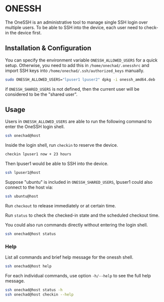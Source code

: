 # ONESSH

The OneSSH is an administrative tool to manage single SSH login over
multiple users. To be able to SSH into the device, each user need to
check-in the device first.

## Installation & Configuration

You can specify the environment variable `ONESSH_ALLOWED_USERS` for a quick
setup. Otherwise, you need to add this in `/home/onechad/.onesshrc` and
import SSH keys into `/home/onechad/.ssh/authorized_keys` manually.

```bash
sudo ONESSH_ALLOWED_USERS="lpuser1 lpuser2" dpkg -i onessh_amd64.deb
```

if `ONESSH_SHARED_USERS` is not defined, then the current user will be
considered to be the "shared user".

## Usage

Users in `ONESSH_ALLOWED_USERS` are able to run the following command to
enter the OneSSH login shell.

```bash
ssh onechad@host
```

Inside the login shell, run `checkin` to reserve the device.

```bash
checkin lpuser1 now + 23 hours
```

Then lpuser1 would be able to SSH into the device.

```bash
ssh lpuser1@host
```

Suppose "ubuntu" is included in `ONESSH_SHARED_USERS`, lpuser1 could also
connect to the host via:

```bash
ssh ubuntu@host
```

Run `checkout` to release immediately or at certain time.

Run `status` to check the checked-in state and the scheduled checkout time.

You could also run commands directly without entering the login shell.

```bash
ssh onechad@host status
```

### Help

List all commands and brief help message for the onessh shell.

```bash
ssh onechad@host help
```

For each individual commands, use option `-h/--help` to see the full
help message.

```bash
ssh onechad@host status -h
ssh onechad@host checkin --help
```
